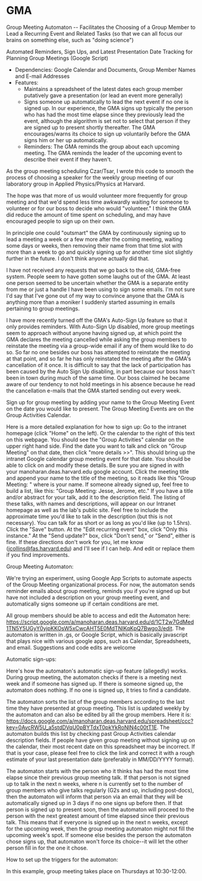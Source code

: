 GMA
===

Group Meeting Automaton -- Facilitates the Choosing of a Group Member to Lead a Recurring Event and Related Tasks
    (so that we can all focus our brains on something else, such as "doing science")

Automated Reminders, Sign Ups, and Latest Presentation Date Tracking for Planning Group Meetings (Google Script)

  - Dependencies: Google Calendar and Documents, Group Member Names and E-mail Addresses
  - Features:
      - Maintains a spreadsheet of the latest dates each group member putatively gave a presentation (or lead an event more generally)
      - Signs someone up automatically to lead the next event if no one is signed up.  In our experience, the GMA signs up typically the person who has had the most time elapse since they previously lead the event, although the algorithm is set not to select that person if they are signed up to present shortly thereafter.  The GMA encourages/warns its choice to sign up voluntarily before the GMA signs him or her up automatically. 
      - Reminders: The GMA reminds the group about each upcoming meeting.   The GMA reminds the leader of the upcoming event to describe their event if they haven't. 


As the group meeting scheduling Czar/Tsar, I wrote this code to smooth the process of choosing a speaker for the weekly group meeting of our laboratory group in Applied Physics/Physics at Harvard.

The hope was that more of us would volunteer more frequently for group meeting and that we'd spend less time awkwardly waiting for someone to volunteer or for our boss to decide who would "volunteer." I think the GMA did reduce the amount of time spent on scheduling, and may have encouraged people to sign up on their own. 

In principle one could "outsmart" the GMA by continuously signing up to lead a meeting a week or a few more after the coming meeting, waiting some days or weeks, then removing their name from that time slot with more than a week to go and quickly signing up for another time slot slightly further in the future. I don't think anyone actually did that.  

I have not received any requests that we go back to the old, GMA-free system.  People seem to have gotten some laughs out of the GMA.  At least one person seemed to be uncertain whether the GMA is a separate entity from me or just a handle I have been using to sign some emails.  I'm not sure I'd say that I've gone out of my way to convince anyone that the GMA is anything more than a moniker I suddenly started assuming in emails pertaining to group meetings.

I have more recently turned off the GMA's Auto-Sign Up feature so that it only provides reminders.  With Auto-Sign Up disabled, more group meetings seem to approach without anyone having signed up, at which point the GMA declares the meeting cancelled while asking the group members to reinstate the meeting via a group-wide email if any of them would like to do so.  So far no one besides our boss has attempted to reinstate the meeting at that point, and so far he has only reinstated the meeting after the GMA's cancellation of it once. It is difficult to say that the lack of participation has been caused by the Auto Sign Up disabling, in part because our boss hasn't been in town during much of the same time.  Our boss claimed he became aware of our tendency to not hold meetings in his absence because he read the cancellation e-mails that the GMA started sending out every week.



Sign up for group meeting by adding your name to the Group Meeting Event on the date you would like to present.  The Group Meeting Events are on the Group Activities Calendar. 

Here is a more detailed explanation for how to sign up:
Go to the intranet homepage (click "Home" on the left).  Or the calendar to the right of this text on this webpage.
You should see the "Group Activities" calendar on the upper right hand side.  Find the date you want to talk and click on "Group Meeting" on that date, then click "more details >>".
This should bring up the intranet Google calendar group meeting event for that date.  You should be able to click on and modify these details.  Be sure you are signed in with your manoharan.deas.harvard.edu google account.
Click the meeting title and append your name to the title of the meeting, so it reads like this "Group Meeting: <Your Name>" where <Your Name> is your name.  If someone already signed up, feel free to build a list, like this: "Group Meeting: Jesse, Jerome, etc."
If you have a title and/or abstract for your talk, add it to the description field.  The listing of these talks, with names and descriptions, will appear on our Intranet homepage as well as the lab's public site. Feel free to include the approximate time you'd like to talk in the description (but this is not necessary).  You can talk for as short or as long as you'd like (up to 1.5hrs).
Click the "Save" button.
At the "Edit recurring event" box, click "Only this instance."
At the "Send update?" box,  click "Don't send," or "Send", either is fine.
If these directions don't work for you, let me know (jcollins@fas.harvard.edu) and I'll see if I can help.  And edit or replace them if you find improvements.



Group Meeting Automaton:

We're trying an experiment, using Google App Scripts to automate aspects of the Group Meeting organizational process. For now, the automaton sends reminder emails about group meeting, reminds you if you're signed up but have not included a description on your group meeting event, and automatically signs someone up if certain conditions are met.

All group members should be able to access and edit the Automaton here:
https://script.google.com/a/manoharan.deas.harvard.edu/d/1CT2w7GdMed1TN5Y5UGyY0yjpKKOsW5xCwcAHT5E0MdTNIKqKpQ7Bwgo3/edit. The automaton is written in .gs, or Google Script, which is basically javascript that plays nice with various google apps, such as Calendar, Spreadsheets, and email.
Suggestions and code edits are welcome


Automatic sign-ups:

Here's how the automaton's automatic sign-up feature (allegedly) works. During group meeting, the automaton checks if there is a meeting next week and if someone has signed up.  If there is someone signed up, the automaton does nothing.  If no one is signed up, it tries to find a candidate.

The automaton sorts the list of the group members according to the last time they have presented at group meeting.  This list is updated weekly by the automaton and can also be edited by all the group members.  Here it is: https://docs.google.com/a/manoharan.deas.harvard.edu/spreadsheet/ccc?key=0AvcRW5U_a5stdDVqU0pBYTdxT0pkYkRoNlN4c00tT1E.  The automaton builds this list by checking past Group Activities calendar description fields.  If people have given group meeting without signing up on the calendar, their most recent date on this spreadsheet may be incorrect.  If that is your case, please feel free to click the link and correct it with a rough estimate of your last presentation date (preferably in MM/DD/YYYY format).

The automaton starts with the person who it thinks has had the most time elapse since their previous group meeting talk.  If that person is not signed up to talk in the next n weeks, where n is currently set to the number of group members who give talks regularly (G2s and up, including post-docs), then the automaton will inform that person via an email that they will be automatically signed up in 3 days if no one signs up before then.  If that person is signed up to present soon, then the automaton will proceed to the person with the next greatest amount of time elapsed since their previous talk.  This means that if everyone is signed up in the next n weeks, except for the upcoming week, then the group meeting automaton might not fill the upcoming week's spot.   If someone else besides the person the automaton chose signs up, that automaton won't force its choice--it will let the other person fill in for the one it chose.

How to set up the triggers for the automaton:

In this example, group meeting takes place on Thursdays at 10:30-12:00.
